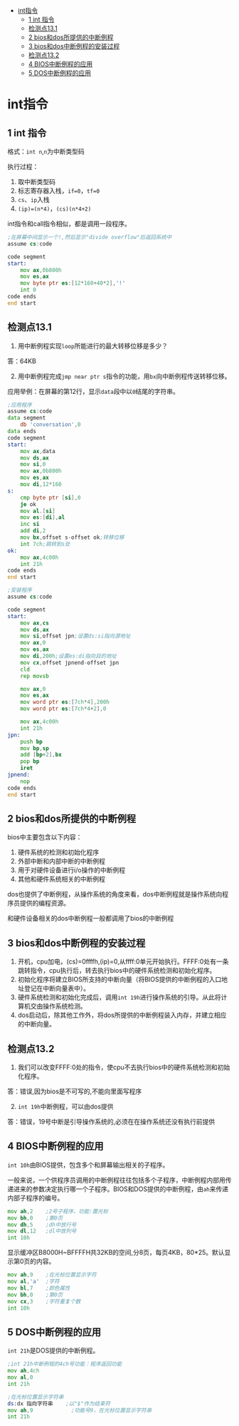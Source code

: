 
<!-- @import "[TOC]" {cmd="toc" depthFrom=1 depthTo=6 orderedList=false} -->

<!-- code_chunk_output -->

* [int指令](#int指令)
	* [1 int 指令](#1-int-指令)
	* [检测点13.1](#检测点131)
	* [2 bios和dos所提供的中断例程](#2-bios和dos所提供的中断例程)
	* [3 bios和dos中断例程的安装过程](#3-bios和dos中断例程的安装过程)
	* [检测点13.2](#检测点132)
	* [4 BIOS中断例程的应用](#4-bios中断例程的应用)
	* [5 DOS中断例程的应用](#5-dos中断例程的应用)

<!-- /code_chunk_output -->



# int指令


## 1 int 指令
格式：`int n`,`n`为中断类型码

执行过程：

1. 取中断类型码
2. 标志寄存器入栈，`if=0`，`tf=0`
3. `cs`、`ip`入栈
4. `(ip)=(n*4)`，`(cs)(n*4+2)`

int指令和call指令相似，都是调用一段程序。

```asm
;在屏幕中间显示一个!,然后显示"divide overflow"后返回系统中
assume cs:code

code segment
start:
    mov ax,0b800h
    mov es,ax
    mov byte ptr es:[12*160+40*2],'!'
    int 0
code ends
end start
```

## 检测点13.1

1. 用中断例程实现`loop`所能进行的最大转移位移是多少？

答：64KB

2. 用中断例程完成`jmp near ptr s`指令的功能，用`bx`向中断例程传送转移位移。

应用举例：在屏幕的第12行，显示`data`段中以`0`结尾的字符串。

```asm
;应用程序
assume cs:code
data segment
    db 'conversation',0
data ends
code segment
start:
    mov ax,data
    mov ds,ax
    mov si,0
    mov ax,0b800h
    mov es,ax
    mov di,12*160
s:
    cmp byte ptr [si],0
    je ok
    mov al.[si]
    mov es:[di],al
    inc si
    add di,2
    mov bx,offset s-offset ok;转移位移
    int 7ch;跳转到s处
ok:
    mov ax,4c00h
    int 21h
code ends
end start
```

```asm
;安装程序
assume cs:code

code segment
start:
    mov ax,cs
    mov ds,ax
    mov si,offset jpn;设置ds:si指向源地址
    mov ax,0
    mov es,ax
    mov di,200h;设置es:di指向目的地址
    mov cx,offset jpnend-offset jpn
    cld
    rep movsb

    mov ax,0
    mov es,ax
    mov word ptr es:[7ch*4],200h
    mov word ptr es:[7ch*4+2],0

    mov ax,4c00h
    int 21h
jpn:
    push bp
    mov bp,sp
    add [bp+2],bx
    pop bp
    iret
jpnend:
    nop
code ends
end start
```

## 2 bios和dos所提供的中断例程

bios中主要包含以下内容：

1. 硬件系统的检测和初始化程序
2. 外部中断和内部中断的中断例程
3. 用于对硬件设备进行i/o操作的中断例程
4. 其他和硬件系统相关的中断例程

dos也提供了中断例程，从操作系统的角度来看，dos中断例程就是操作系统向程序员提供的编程资源。

和硬件设备相关的dos中断例程一般都调用了bios的中断例程

## 3 bios和dos中断例程的安装过程

1. 开机，cpu加电，(cs)=0ffffh,(ip)=0,从ffff:0单元开始执行。FFFF:0处有一条跳转指令，cpu执行后，转去执行bios中的硬件系统检测和初始化程序。
2. 初始化程序将建立BIOS所支持的中断向量（将BIOS提供的中断例程的入口地址登记在中断向量表中）。
3. 硬件系统检测和初始化完成后，调用`int 19h`进行操作系统的引导。从此将计算机交由操作系统检测。
4. dos启动后，除其他工作外，将dos所提供的中断例程装入内存，并建立相应的中断向量。

## 检测点13.2

1. 我们可以改变FFFF:0处的指令，使cpu不去执行bios中的硬件系统检测和初始化程序。

答：错误,因为bios是不可写的,不能向里面写程序

2. `int 19h`中断例程，可以由dos提供

答：错误，19号中断是引导操作系统的,必须在在操作系统还没有执行前提供

## 4 BIOS中断例程的应用

`int 10h`由BIOS提供，包含多个和屏幕输出相关的子程序。

一般来说，一个供程序员调用的中断例程往往包括多个子程序，中断例程内部用传递进来的参数决定执行哪一个子程序。BIOS和DOS提供的中断例程，由`ah`来传递内部子程序的编号。

```asm
mov ah,2    ;2号子程序，功能:置光标
mov bh,0    ;第0页
mov dh,5    ;dh中放行号
mov dl,12   ;dl中放列号
int 10h
```

显示缓冲区B8000H~BFFFFH共32KB的空间,分8页，每页4KB，80*25。默认显示第0页的内容。

```asm
mov ah,9    ;在光标位置显示字符
mov al,'a'  ;字符
mov bl,7    ;颜色属性
mov bh,0    ;第0页
mov cx,3    ;字符重复个数
int 10h
```

## 5 DOS中断例程的应用

`int 21h`是DOS提供的中断例程。

```asm
;int 21h中断例程的4ch号功能：程序返回功能
mov ah,4ch
mov al,0
int 21h
```

```asm
;在光标位置显示字符串
ds:dx 指向字符串    ;以"$"作为结束符
mov ah,9            ;功能号9，在光标位置显示字符串
int 21h
```

